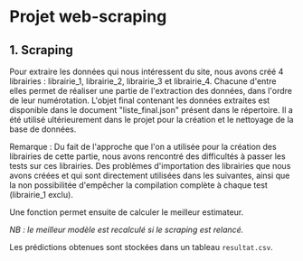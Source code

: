 # Projet web-scraping

## 1. Scraping

Pour extraire les données qui nous intéressent du site, nous avons créé 4 librairies : librairie_1, librairie_2, librairie_3 et librairie_4. Chacune d'entre elles permet de réaliser une partie de l'extraction des données, dans l'ordre de leur numérotation. L'objet final contenant les données extraites est disponible dans le document "liste_final.json" présent dans le répertoire. Il a été utilisé ultérieurement dans le projet pour la création et le nettoyage de la base de données.

Remarque : Du fait de l'approche que l'on a utilisée pour la création des librairies de cette partie, nous avons rencontré des difficultés à passer les tests sur ces librairies. Des problèmes d'importation des librairies que nous avons créées et qui sont directement utilisées dans les suivantes, ainsi que la non possibilitée d'empêcher la compilation complète à chaque test (librairie_1 exclu).



Une fonction permet ensuite de calculer le meilleur estimateur.

*NB : le meilleur modèle est recalculé si le scraping est relancé.*

Les prédictions obtenues sont stockées dans un tableau `resultat.csv`.

